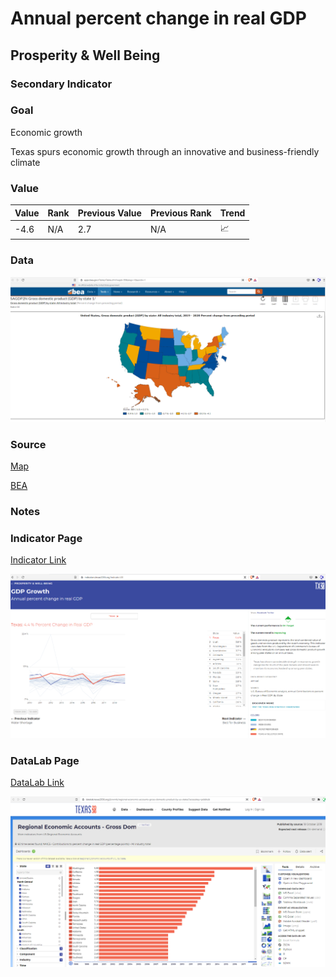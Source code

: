 # Annual percent change in real GDP

## Prosperity & Well Being

### Secondary Indicator

### **Goal**

Economic growth

Texas spurs economic growth through an innovative and business-friendly climate

### **Value**

|  Value      | Rank        | Previous Value | Previous Rank | Trend | 
| ----------- | ----------- | ----------- | ----------- | -----------|
|    -4.6      | N/A         |    2.7     | N/A         | 📈        | 

### Data

![sdsd](./data_dgp.PNG)


### Source

[Map](https://apps.bea.gov/iTable/iTable.cfm?reqid=99&step=1&acrdn=1)

[BEA](https://www.bea.gov/data/gdp/gdp-state)

### Notes



### Indicator Page

[Indicator Link](https://indicators.texas2036.org/indicator/28)

![d](./indicator_gdp.PNG)

### DataLab Page


[DataLab Link](https://datalab.texas2036.org/jlsrwmb/regional-economic-accounts-gross-domestic-product-by-us-states?accesskey=pdsbkzb)

![SDFSD](./datalab_gdp.PNG)

